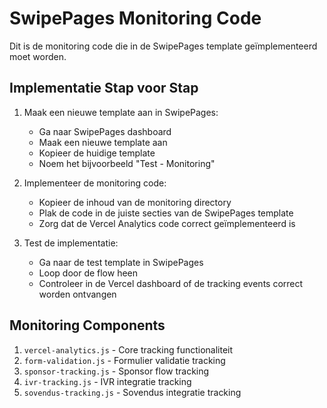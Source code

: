 # SwipePages Monitoring Code

Dit is de monitoring code die in de SwipePages template geïmplementeerd moet worden.

## Implementatie Stap voor Stap

1. Maak een nieuwe template aan in SwipePages:
   - Ga naar SwipePages dashboard
   - Maak een nieuwe template aan
   - Kopieer de huidige template
   - Noem het bijvoorbeeld "Test - Monitoring"

2. Implementeer de monitoring code:
   - Kopieer de inhoud van de monitoring directory
   - Plak de code in de juiste secties van de SwipePages template
   - Zorg dat de Vercel Analytics code correct geïmplementeerd is

3. Test de implementatie:
   - Ga naar de test template in SwipePages
   - Loop door de flow heen
   - Controleer in de Vercel dashboard of de tracking events correct worden ontvangen

## Monitoring Components

1. `vercel-analytics.js` - Core tracking functionaliteit
2. `form-validation.js` - Formulier validatie tracking
3. `sponsor-tracking.js` - Sponsor flow tracking
4. `ivr-tracking.js` - IVR integratie tracking
5. `sovendus-tracking.js` - Sovendus integratie tracking
